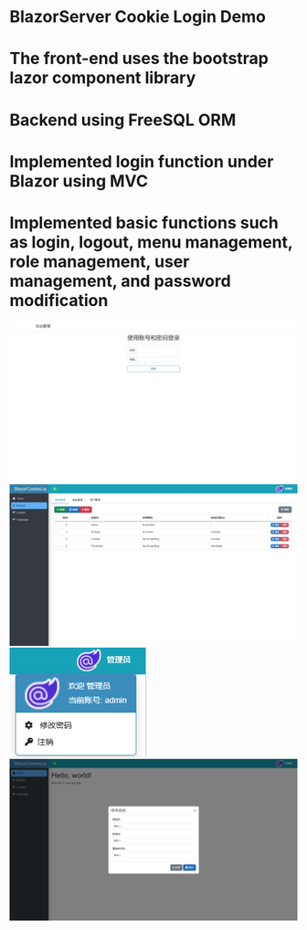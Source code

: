 # BlazorServer Cookie Login Demo
# The front-end uses the bootstrap lazor component library
# Backend using FreeSQL ORM
# Implemented login function under Blazor using MVC
# Implemented basic functions such as login, logout, menu management, role management, user management, and password modification
![1](/src/BlazorCookieLogin/wwwroot/imgs/1-loginpage.jpeg)
![2](/src/BlazorCookieLogin/wwwroot/imgs/2-setting.jpeg)
![3](/src/BlazorCookieLogin/wwwroot/imgs/3-loginOut.png)
![4](/src/BlazorCookieLogin/wwwroot/imgs/4-changepassword.jpeg)